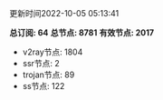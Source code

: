 更新时间2022-10-05 05:13:41

**总订阅: 64**
**总节点: 8781**
**有效节点: 2017**
- v2ray节点: 1804
- ssr节点: 2
- trojan节点: 89
- ss节点: 122
